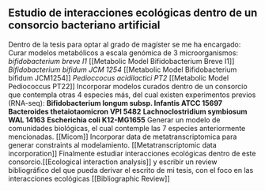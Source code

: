 
## Estudio de interacciones ecológicas dentro de un consorcio bacteriano artificial
Dentro de la tesis para optar al grado de magíster se me ha encargado:
	Curar modelos metabólicos a escala genómica de 3 microorganismos:
		*bifidobacterium breve I1* [[Metabolic Model Bifidobacterium Breve I1]]
		*Bifidobacterium bifidum JCM 1254* [[Metabolic Model Bifidobacterium bifidum JCM1254]]
		*Pedioccocus acidilactici PT2* [[Metabolic Model Pediococcus PT22]]
	Incorporar modelos curados dentro de un consorcio que contempla otras 4 especies más, del cual existen experimentos previos (RNA-seq):
		**Bifidobacterium longum subsp. Infantis ATCC 15697**
		**Bacteroides thetaiotaomicron VPI 5482**
		**Lachnoclostridium symbiosum WAL 14163**
		**Escherichia coli K12-MG1655**
	Generar un modelo de comunidades biológicas, el cual contemple las 7 especies anteriormente mencionadas. [[Micom]]
	 Incorporar data de metatranscriptomica para generar constraints al modelamiento. [[Metatranscriptomic data incorporation]]
	 Finalmente estudiar interacciones ecológicas dentro de este consorcio.[[Ecological interaction analysis]] y escribir un review bibliográfico del que pueda derivar el escrito de mi tesis, con el foco en las interacciones ecológicas [[Bibliographic Review]]
	 